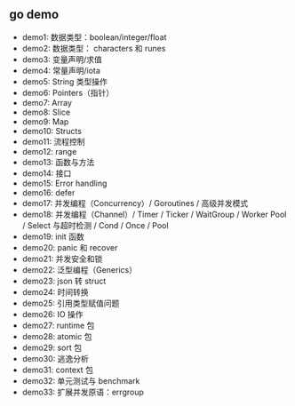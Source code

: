 ## go demo

- demo1: 数据类型：boolean/integer/float
- demo2: 数据类型： characters 和 runes
- demo3: 变量声明/求值
- demo4: 常量声明/iota
- demo5: String 类型操作
- demo6: Pointers（指针）
- demo7: Array
- demo8: Slice
- demo9: Map
- demo10: Structs
- demo11: 流程控制
- demo12: range
- demo13: 函数与方法
- demo14: 接口
- demo15: Error handling
- demo16: defer
- demo17: 并发编程（Concurrency）/ Goroutines / 高级并发模式
- demo18: 并发编程（Channel）/ Timer / Ticker / WaitGroup / Worker Pool / Select 与超时检测 / Cond / Once / Pool
- demo19: init 函数
- demo20: panic 和 recover
- demo21: 并发安全和锁
- demo22: 泛型编程（Generics）
- demo23: json 转 struct
- demo24: 时间转换
- demo25: 引用类型赋值问题
- demo26: IO 操作
- demo27: runtime 包
- demo28: atomic 包
- demo29: sort 包
- demo30: 逃逸分析
- demo31: context 包
- demo32: 单元测试与 benchmark
- demo33: 扩展并发原语：errgroup
